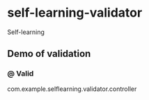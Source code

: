# self-learning-validator
Self-learning<br/>
## Demo of validation
### @ Valid
com.example.selflearning.validator.controller
